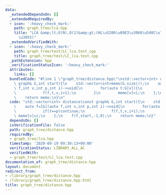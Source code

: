 ```yaml
---
data:
  _extendedDependsOn: []
  _extendedRequiredBy:
  - icon: ':heavy_check_mark:'
    path: graph_tree/lca.hpp
    title: "LCA &amp;lt;O(N),O(1)&amp;gt;(HL\u5206\u89E3\u3068\u540C\u7B49\u306E\u901F\
      \u3055)"
  _extendedVerifiedWith:
  - icon: ':heavy_check_mark:'
    path: graph_tree/test/LC_lca.test.cpp
    title: graph_tree/test/LC_lca.test.cpp
  _pathExtension: hpp
  _verificationStatusIcon: ':heavy_check_mark:'
  attributes:
    links: []
  bundledCode: "#line 1 \"graph_tree/distance.hpp\"\nstd::vector<int> distance(const\
    \ graph& G,int start){\n    std::vector<int>memo(G.size());\n    auto f=[&](auto\
    \ f,int v,int p,int i)->void{\n        for(auto t:G[v]){\n            if(t==p)continue;\n\
    \            f(f,t,v,i+1);\n        }\n        memo[v]=i;\n    };\n    f(f,start,-1,0);\n\
    \    return memo;\n}\n"
  code: "std::vector<int> distance(const graph& G,int start){\n    std::vector<int>memo(G.size());\n\
    \    auto f=[&](auto f,int v,int p,int i)->void{\n        for(auto t:G[v]){\n\
    \            if(t==p)continue;\n            f(f,t,v,i+1);\n        }\n       \
    \ memo[v]=i;\n    };\n    f(f,start,-1,0);\n    return memo;\n}"
  dependsOn: []
  isVerificationFile: false
  path: graph_tree/distance.hpp
  requiredBy:
  - graph_tree/lca.hpp
  timestamp: '2020-09-19 09:30:13+09:00'
  verificationStatus: LIBRARY_ALL_AC
  verifiedWith:
  - graph_tree/test/LC_lca.test.cpp
documentation_of: graph_tree/distance.hpp
layout: document
redirect_from:
- /library/graph_tree/distance.hpp
- /library/graph_tree/distance.hpp.html
title: graph_tree/distance.hpp
---
```

